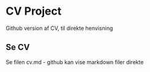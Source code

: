 # CV Project 

Github version af CV, til direkte henvisning

## Se  CV

Se filen cv.md - github kan vise markdown filer direkte


